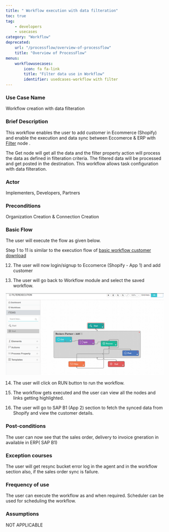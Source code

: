 ```yaml
---
title: " Workflow execution with data filteration"
toc: true
tag: 
    - developers
    - usecases
category: "Workflow"
deprecated: 
    url: "/processflow/overview-of-processflow"
    title: "Overview of ProcessFlow"
menus: 
    workflowusecases:
        icon: fa fa-link
        title: "Filter data use in Workflow" 
        identifier: usedcases-workflow with filter
---
```


### Use Case Name  
Workflow creation with data filteration

### Brief Description 
This workflow enables the user to add customer in Ecommerce (Shopify) and enable the execution and data sync between Eccomerce & ERP with [Filter](/workflow/working-with-filter/)  node . 

The Get node will get all the data and the filter property action will process the data as defined in filteration criteria. The filtered data will be processed and get posted in the destination. This workflow allows task configuration with  data filteration.
 
### Actor
Implementers, Developers, Partners  

### Preconditions 
Organization Creation & Connection Creation 

### Basic Flow
The user will execute the flow as given below.

Step 1 to 11 is similar to the execution flow of [basic workflow customer download](/workflow/basic-workflow-customer-download/)

12. The user will now login/signup to Eccomerce (Shopify - App 1) and add customer 

13. The user will go back to Workflow module and select the saved workflow.

![customerdownload_filter](/staticfiles/workflow-management/media/customerdownload_filter.png)

14. The user will click on RUN button to run the workflow.

15. The workflow gets executed and the user can view all the nodes and links getting highlighted.

16.  The user will go to SAP B1 (App 2) section to fetch the synced data from Shopify and view the customer details.


### Post-conditions
The user can now see that the sales order, delivery to invoice gneration in available in ERP( SAP B1)

### Exception courses 
The user will get resync bucket error log in the agent and in the workflow section also, if the sales order
sync is failure.       

### Frequency of use
The user can execute the workflow as and when required. Scheduler can be used for scheduling the workflow.

### Assumptions 
 NOT APPLICABLE 